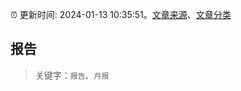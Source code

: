 :alarm_clock: 更新时间: 2024-01-13 10:35:51。[文章来源](/README.md)、[文章分类](/TAGS.md)

## 报告


> 关键字：`报告`、`月报`




